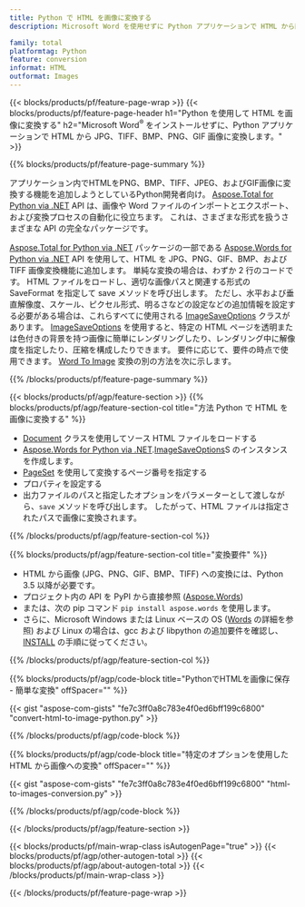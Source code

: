 ```yaml
---
title: Python で HTML を画像に変換する
description: Microsoft Word を使用せずに Python アプリケーションで HTML から画像 TIFF BMP PNG JPEG GIF SVG への変換 

family: total
platformtag: Python
feature: conversion
informat: HTML
outformat: Images
---
```

{{< blocks/products/pf/feature-page-wrap >}}
{{< blocks/products/pf/feature-page-header h1="Python を使用して HTML を画像に変換する" h2="Microsoft Word<sup>&reg;</sup> をインストールせずに、Python アプリケーションで HTML から JPG、TIFF、BMP、PNG、GIF 画像に変換します。" >}}

{{% blocks/products/pf/feature-page-summary %}}

アプリケーション内でHTMLをPNG、BMP、TIFF、JPEG、およびGIF画像に変換する機能を追加しようとしているPython開発者向け。 [Aspose.Total for Python via .NET](https://products.aspose.com/total/python-net/) API は、画像や Word ファイルのインポートとエクスポート、および変換プロセスの自動化に役立ちます。 これは、さまざまな形式を扱うさまざまな API の完全なパッケージです。 

[Aspose.Total for Python via .NET](https://products.aspose.com/total/python-net/) パッケージの一部である [Aspose.Words for Python via .NET](https://products.aspose.com/words/python-net/) API を使用して、HTML を JPG、PNG、GIF、BMP、および TIFF 画像変換機能に追加します。 単純な変換の場合は、わずか 2 行のコードです。 HTML ファイルをロードし、適切な画像パスと関連する形式の SaveFormat を指定して save メソッドを呼び出します。 ただし、水平および垂直解像度、スケール、ピクセル形式、明るさなどの設定などの追加情報を設定する必要がある場合は、これらすべてに使用される [ImageSaveOptions](https://reference.aspose.com/words/python-net/aspose.words.saving/imagesaveoptions/) クラスがあります。 [ImageSaveOptions](https://reference.aspose.com/words/python-net/aspose.words.saving/imagesaveoptions/) を使用すると、特定の HTML ページを透明または色付きの背景を持つ画像に簡単にレンダリングしたり、レンダリング中に解像度を指定したり、圧縮を構成したりできます。 要件に応じて、要件の時点で使用できます。 [Word To Image](https://products.aspose.com/words/python-net/conversion/word-to-image/) 変換の別の方法を次に示します。

{{% /blocks/products/pf/feature-page-summary %}}

{{< blocks/products/pf/agp/feature-section >}}
{{% blocks/products/pf/agp/feature-section-col title="方法 Python で HTML を画像に変換する" %}}
- [Document](https://reference.aspose.com/words/python-net/aspose.words/document/) クラスを使用してソース HTML ファイルをロードする
- [Aspose.Words for Python via .NET](https://products.aspose.com/words/python-net/).[ImageSaveOptions](https://reference.aspose.com/words/python-net/aspose.words.saving/imagesaveoptions/)S のインスタンスを作成します。
- [PageSet](https://reference.aspose.com/words/python-net/aspose.words.saving/pageset/) を使用して変換するページ番号を指定する
- プロパティを設定する
- 出力ファイルのパスと指定したオプションをパラメーターとして渡しながら、`save` メソッドを呼び出します。 したがって、HTML ファイルは指定されたパスで画像に変換されます。

{{% /blocks/products/pf/agp/feature-section-col %}}

{{% blocks/products/pf/agp/feature-section-col title="変換要件" %}}

- HTML から画像 (JPG、PNG、GIF、BMP、TIFF) への変換には、Python 3.5 以降が必要です。
- プロジェクト内の API を PyPI から直接参照 ([Aspose.Words](https://pypi.org/project/aspose-words/))
- または、次の pip コマンド ```pip install aspose.words``` を使用します。
- さらに、Microsoft Windows または Linux ベースの OS ([Words](https://docs.aspose.com/words/python-net/system-requirements/) の詳細を参照) および Linux の場合は、gcc および libpython の追加要件を確認し、[INSTALL](https://docs.aspose.com/words/python-net/installation/) の手順に従ってください。
 

{{% /blocks/products/pf/agp/feature-section-col %}}

{{% blocks/products/pf/agp/code-block title="PythonでHTMLを画像に保存 - 簡単な変換" offSpacer="" %}}

{{< gist "aspose-com-gists" "fe7c3ff0a8c783e4f0ed6bff199c6800" "convert-html-to-image-python.py" >}}

{{% /blocks/products/pf/agp/code-block %}}

{{% blocks/products/pf/agp/code-block title="特定のオプションを使用した HTML から画像への変換" offSpacer="" %}}

{{< gist "aspose-com-gists" "fe7c3ff0a8c783e4f0ed6bff199c6800" "html-to-images-conversion.py" >}}

{{% /blocks/products/pf/agp/code-block %}}

{{< /blocks/products/pf/agp/feature-section >}}

{{< blocks/products/pf/main-wrap-class isAutogenPage="true" >}}
{{< blocks/products/pf/agp/other-autogen-total >}}
{{< blocks/products/pf/agp/about-autogen-total >}}
{{< /blocks/products/pf/main-wrap-class >}}

{{< /blocks/products/pf/feature-page-wrap >}}